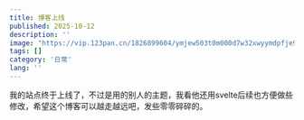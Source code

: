 ```yaml
---
title: 博客上线
published: 2025-10-12
description: ''
image: "https://vip.123pan.cn/1826899604/ymjew503t0m000d7w32xwyymdpfje9wfDIYvAqY2BIQOAcx1AdFy.jpg"
tags: []
category: '日常'
lang: ''
---
```


我的站点终于上线了，不过是用的别人的主题，我看他还用svelte后续也方便做些修改，希望这个博客可以越走越远吧，发些零零碎碎的。